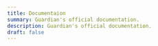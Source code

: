 ```yaml
---
title: Documentaion
summary: Guardian's official documentation.
description: Guardian's official documentation.
draft: false
---
```

